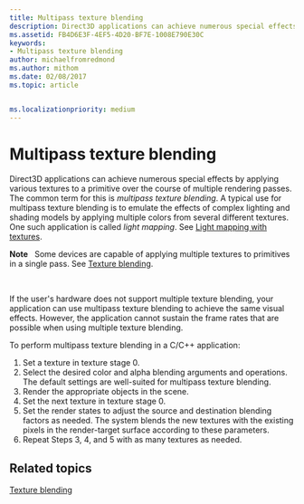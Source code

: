 ```yaml
---
title: Multipass texture blending
description: Direct3D applications can achieve numerous special effects by applying various textures to a primitive over the course of multiple rendering passes.
ms.assetid: FB4D6E3F-4EF5-4D20-BF7E-1008E790E30C
keywords:
- Multipass texture blending
author: michaelfromredmond
ms.author: mithom
ms.date: 02/08/2017
ms.topic: article


ms.localizationpriority: medium
---
```


# Multipass texture blending


Direct3D applications can achieve numerous special effects by applying various textures to a primitive over the course of multiple rendering passes. The common term for this is *multipass texture blending*. A typical use for multipass texture blending is to emulate the effects of complex lighting and shading models by applying multiple colors from several different textures. One such application is called *light mapping*. See [Light mapping with textures](light-mapping-with-textures.md).

**Note**   Some devices are capable of applying multiple textures to primitives in a single pass. See [Texture blending](texture-blending.md).

 

If the user's hardware does not support multiple texture blending, your application can use multipass texture blending to achieve the same visual effects. However, the application cannot sustain the frame rates that are possible when using multiple texture blending.

To perform multipass texture blending in a C/C++ application:

1.  Set a texture in texture stage 0.
2.  Select the desired color and alpha blending arguments and operations. The default settings are well-suited for multipass texture blending.
3.  Render the appropriate objects in the scene.
4.  Set the next texture in texture stage 0.
5.  Set the render states to adjust the source and destination blending factors as needed. The system blends the new textures with the existing pixels in the render-target surface according to these parameters.
6.  Repeat Steps 3, 4, and 5 with as many textures as needed.

## <span id="related-topics"></span>Related topics


[Texture blending](texture-blending.md)

 

 




